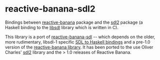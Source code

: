 # reactive-banana-sdl2

Bindings between [reactive-banana](https://hackage.haskell.org/package/reactive-banana) package
and the [sdl2](https://hackage.haskell.org/package/sdl2) package (a Haskell binding to the
[libsdl](http://libsdl.org) library which is written in C).


This library is a port of [reactive-banana-sdl](https://github.com/JPMoresmau/reactive-banana-sdl)
-- which depends on the older, more rudimentary, libsdl-1 specific
[SDL to Haskell bindings](http://hackage.haskell.org/package/SDL) and a pre-1.0 version of the
[reactive-banana library](https://hackage.haskell.org/package/reactive-banana).
It has been ported to the use Oliver Charles' [sdl2](https://hackage.haskell.org/package/sdl2) library
and the > 1.0 releases of Reactive Banana.
